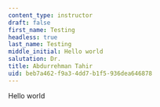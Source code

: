 ```yaml
---
content_type: instructor
draft: false
first_name: Testing
headless: true
last_name: Testing
middle_initial: Hello world
salutation: Dr.
title: Abdurrehman Tahir
uid: beb7a462-f9a3-4dd7-b1f5-936dea646878
---
```

Hello world